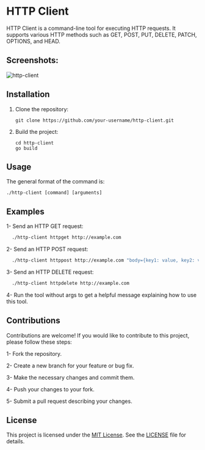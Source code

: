 # HTTP Client

HTTP Client is a command-line tool for executing HTTP requests. It supports various HTTP methods such as GET, POST, PUT, DELETE, PATCH, OPTIONS, and HEAD.

## Screenshots:

![http-client](https://raw.githubusercontent.com/abdullah-alaadine/http-client/main/assets/screenshot.png)

## Installation

1. Clone the repository:

   ```shell
   git clone https://github.com/your-username/http-client.git
   ```
2. Build the project:
   ```shell
   cd http-client
   go build
   ```
## Usage

The general format of the command is:
  ```shell
  ./http-client [command] [arguments]
  ```
## Examples

1- Send an HTTP GET request:

```bash
  ./http-client httpget http://example.com
```

2- Send an HTTP POST request:
```bash
  ./http-client httppost http://example.com "body={key1: value, key2: value}"
```

3- Send an HTTP DELETE request:

```bash
  ./http-client httpdelete http://example.com
```
4- Run the tool without args to get a helpful message explaining how to use this tool.


## Contributions

Contributions are welcome! If you would like to contribute to this project, please follow these steps:

   1- Fork the repository.
   
   2- Create a new branch for your feature or bug fix.
   
   3- Make the necessary changes and commit them.
   
   4- Push your changes to your fork.
   
   5- Submit a pull request describing your changes.

## License

This project is licensed under the [MIT License](https://github.com/abdullah-alaadine/http-client/blob/main/LICENSE). See the [LICENSE](https://github.com/abdullah-alaadine/http-client/blob/main/LICENSE) file for details.

